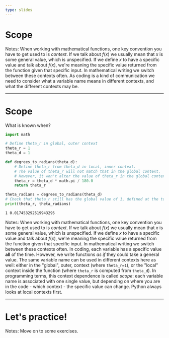 ```yaml
---
type: slides
---
```


# Scope

Notes: When working with mathematical functions, one key convention you have to get used to is *context*. If we talk about $f(x)$ we usually mean that $x$ is some general value, which is unspecified. If we define $x$ to have a specific value and talk about $f(x)$, we're meaning the specific value returned from the function given that specific input. In mathematical writing we switch between these contexts often. As coding is a kind of communication we need to consider what a variable name means in different contexts, and what the different contexts may be.

---

# Scope

What is known when?

```python
import math

# Define theta_r in global, outer context
theta_r = 1
theta_d = 1

def degrees_to_radians(theta_d):
    # Define theta_r from theta_d in local, inner context.
    # The value of theta_r will not match that in the global context.
    # However, it won't alter the value of theta_r in the global context.
    theta_r = theta_d * math.pi / 180.0
    return theta_r

theta_radians = degrees_to_radians(theta_d)
# Check that theta_r still has the global value of 1, defined at the top.
print(theta_r, theta_radians)
```

```out
1 0.017453292519943295
```

Notes: When working with mathematical functions, one key convention you have to get used to is *context*. If we talk about $f(x)$ we usually mean that $x$ is some general value, which is unspecified. If we define $x$ to have a specific value and talk about $f(x)$, we're meaning the specific value returned from the function given that specific input. In mathematical writing we switch between these contexts often. In coding, each variable has a specific value **all** of the time. However, we write functions *as if* they could take a general value.  The same variable name can be used in different contexts here as well: either in the "global", outer, context (where `theta_r=1`), or the "local" context inside the function (where `theta_r` is computed from `theta_d`). In programming terms, this context dependence is called *scope*: each variable name is associated with one single value, but depending on where you are in the code - which context - the specific value can change. Python always looks at local contexts first.

---

# Let's practice!

Notes: Move on to some exercises.
